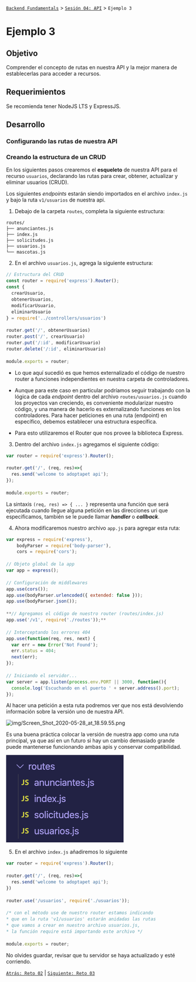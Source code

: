 [`Backend Fundamentals`](../../README.md) > [`Sesión 04: API`](../README.md) > `Ejemplo 3`

# Ejemplo 3

## Objetivo

Comprender el concepto de rutas en nuestra API y la mejor manera de establecerlas para acceder a recursos.

## Requerimientos

Se recomienda tener NodeJS LTS y ExpressJS.

## Desarrollo

### Configurando las rutas de nuestra API

### Creando la estructura de un CRUD

En los siguientes pasos crearemos el **esqueleto** de nuestra API para el recurso `usuarios`, declarando las rutas para crear, obtener, actualizar y eliminar usuarios (CRUD).

Los siguientes *endpoints* estarán siendo importados en el archivo `index.js` y bajo la ruta `v1/usuarios` de nuestra api.

1. Debajo de la carpeta `routes`, completa la siguiente estructura:

```
routes/
├── anunciantes.js
├── index.js
├── solicitudes.js
├── usuarios.js
└── mascotas.js
``` 


2. En el archivo `usuarios.js`, agrega la siguiente estructura:

```jsx
// Estructura del CRUD
const router = require('express').Router();
const {
  crearUsuario,
  obtenerUsuarios,
  modificarUsuario,
  eliminarUsuario
} = require('../controllers/usuarios')

router.get('/', obtenerUsuarios)
router.post('/', crearUsuario)
router.put('/:id', modificarUsuario)
router.delete('/:id', eliminarUsuario)

module.exports = router;
```

- Lo que aquí sucedió es que hemos externalizado el código de nuestro router a funciones independientes en nuestra carpeta de controladores.

- Aunque para este caso en particular podríamos seguir trabajando con la lógica de cada *endpoint* dentro del archivo `routes/usuarios.js` cuando los proyectos van creciendo, es conveniente modularizar nuestro código, y una manera de hacerlo es externalizando funciones en los controladores.
Para hacer peticiones en una ruta (endpoint) en específico, debemos establecer una estructura específica.

- Para esto utilizaremos el Router que nos provee la biblioteca Express.

3. Dentro del archivo `index.js` agregamos el siguiente código:

```jsx
var router = require('express').Router();

router.get('/', (req, res)=>{
  res.send('welcome to adoptapet api');
});

module.exports = router;
```
La sintaxis `(req, res) => { ... }` representa una función que será ejecutada cuando llegue alguna petición en las direcciones uri que especificamos, también se le puede llamar ***handler*** o ***callback***. 

4. Ahora modificaremos nuestro archivo `app.js` para agregar esta ruta:

```jsx
var express = require('express'),
    bodyParser = require('body-parser'),
    cors = require('cors');

// Objeto global de la app
var app = express();

// Configuración de middlewares
app.use(cors());
app.use(bodyParser.urlencoded({ extended: false }));
app.use(bodyParser.json());

**// Agregamos el código de nuestro router (routes/index.js)
app.use('/v1', require('./routes'));**

// Interceptando los errores 404
app.use(function(req, res, next) {
  var err = new Error('Not Found');
  err.status = 404;
  next(err);
});

// Iniciando el servidor...
var server = app.listen(process.env.PORT || 3000, function(){
  console.log('Escuchando en el puerto ' + server.address().port);
});
```

Al hacer una petición a esta ruta podremos ver que nos está devolviendo información sobre la versión uno de nuestra API.

![img/Screen_Shot_2020-05-28_at_18.59.55.png](img/Screen_Shot_2020-05-28_at_18.59.55.png)

Es una buena práctica colocar la versión de nuestra app como una ruta principal, ya que así en un futuro si hay un cambio demasiado grande puede mantenerse funcionando ambas apis y conservar compatibilidad.


![img/Screen_Shot_2020-06-03_at_22.41.30.png](img/Screen_Shot_2020-06-03_at_22.41.30.png)

5. En el archivo `index.js` añadiremos lo siguiente

```jsx
var router = require('express').Router();

router.get('/', (req, res)=>{
  res.send('welcome to adoptapet api');
})

router.use('/usuarios', require('./usuarios'));

/* con el método use de nuestro router estamos indicando 
* que en la ruta 'v1/usuarios' estarán anidadas las rutas 
* que vamos a crear en nuestro archivo usuarios.js,
* la función require está importando este archivo */

module.exports = router;
```

No olvides guardar, revisar que tu servidor se haya actualizado y esté corriendo.

[`Atrás: Reto 02`](../Reto-02) | [`Siguiente: Reto 03`](../Reto-03)
